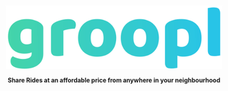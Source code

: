 <p align="center">
  <img src="./images/groopl.svg">
</p>

<p align="center">
  <strong>Share Rides at an affordable price from anywhere in your neighbourhood</strong>
